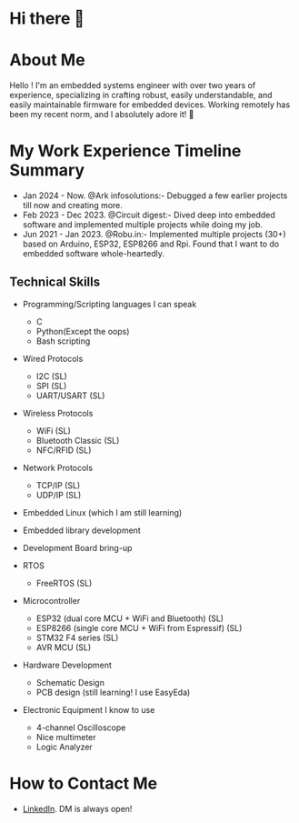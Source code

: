 # Hi there 👋

# About Me

Hello ! I'm an embedded systems engineer with over two years of experience, specializing in crafting robust, easily understandable, and easily maintainable firmware for embedded devices. Working remotely has been my recent norm, and I absolutely adore it! 🌟

# My Work Experience Timeline Summary

* Jan 2024 - Now. @Ark infosolutions:- Debugged a few earlier projects till now and creating more.
* Feb 2023 - Dec 2023. @Circuit digest:- Dived deep into embedded software and implemented multiple projects while doing my job.
* Jun 2021 - Jan 2023. @Robu.in:- Implemented multiple projects (30+) based on Arduino, ESP32, ESP8266 and Rpi. Found that I want to do embedded software whole-heartedly.


## Technical Skills
* Programming/Scripting languages I can speak
  * C
  * Python(Except the oops)
  * Bash scripting
  
  
* Wired Protocols
  * I2C (SL)
  * SPI (SL)
  * UART/USART (SL)

* Wireless Protocols
  * WiFi (SL)
  * Bluetooth Classic (SL)
  * NFC/RFID (SL)
  
* Network Protocols
  * TCP/IP (SL)
  * UDP/IP (SL)
  
* Embedded Linux (which I am still learning)
* Embedded library development
* Development Board bring-up

* RTOS
  * FreeRTOS (SL)
 
* Microcontroller
  * ESP32 (dual core MCU + WiFi and Bluetooth) (SL)
  * ESP8266 (single core MCU + WiFi from Espressif) (SL)
  * STM32 F4 series (SL)
  * AVR MCU (SL)
  
* Hardware Development
  * Schematic Design
  * PCB design (still learning! I use EasyEda)
 
* Electronic Equipment I know to use
  * 4-channel Oscilloscope
  * Nice multimeter
  * Logic Analyzer



# How to Contact Me
* [LinkedIn](https://www.linkedin.com/in/prathameshbarik/). DM is always open!
